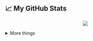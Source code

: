 ## &#x1f4c8; My GitHub Stats

<p align="center">
  <a href= "https://github.com/anuraghazra/github-readme-stats"><img src="https://github-readme-stats.vercel.app/api?username=Rolemodel01291&count_private=true&theme=tokyonight&include_all_commits=true&show_icons=true" /></a>
  
</p>



<details>
  <summary> More things </summary>
  <br>
  <p align="center">
    <a href= "https://github.com/anuraghazra/github-readme-stats"><img src= "https://github-readme-stats.vercel.app/api/top-langs/?username=Rolemodel01291&layout=compact" /></a>
  </p>
  <p>
    - 🌱 I’m currently learning blockchain.<br/>
    - 🤔 I’m looking for a stable, long-term full time job<br/>
    - 💬 Ask me about Blockchain, React, Django and Laravel.<br/>
    - ⚡ Fun fact: Sport - Soccer, Tennis<br/>
  </p> 
  
</details>
